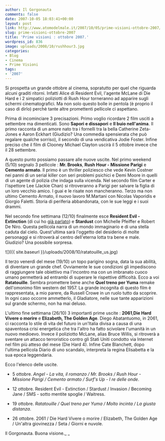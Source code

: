 ```yaml
---
author: Il Gorgonauta
comments: false
date: 2007-10-05 18:03:41+00:00
layout: post
link: http://www.atomodelmale.it/2007/10/05/prime-visioni-ottobre-2007/
slug: prime-visioni-ottobre-2007
title: 'Prime visioni : ottobre 2007.'
wordpress_id: 836
image: uploads/2008/10/rushhour3.jpg
categories:
- Blog
- Cinema
- Prime Visioni
tags:
- '2007'
---
```


Si prospetta un grande ottobre al cinema, sopratutto per quel che riguarda alcuni graditi ritorni. Infatti Alice di Resident Evil, l'agente McLane di Die Hard e i 2 simpatici poliziotti di Rush Hour torneranno ad apparire sugli schermi cinematografici. Ma non solo questo bolle in pentola (è proprio il caso di dirlo) perchè tante altre promettenti pellicole ci aspettano.

Prima di incominciare 3 precisazioni. Primo voglio ricordare 2 film usciti a settembre ma dimenticati. Sono **Sapori e dissapori** e **Il buio nell'anima**. Il primo racconta di un amore nato tra i fornelli tra la bella Catherine Zeta-Jones e Aaron Eckhart (Giudizio? Una commedia spensierata che può regalare qualche sorriso), il secondo di una vendicativa Jodie Foster. Infine preciso che il film di Clooney Michael Clayton uscirà il 5 ottobre invece che il  28 settembre.

A questo punto possiamo passare alle nuove uscite. Nel primo weekend (5/10) segnalo 3 pellicole : **Mr. Brooks**, **Rush Hour - Missione Parigi** e **Cemento armato**. Il primo è un thriller poliziesco che vede Kevin Costner nei panni di un serial killer con seri problemi psichici e Demi Moore in quelli di un agente di polizia che indaga sulla vicenda. Nel secondo film Carter e l'ispettore Lee (Jackie Chan) si ritroveranno a Parigi per salvare la figlia di un loro vecchio amico. I guai e le risate non mancheranno. Terzo ma non ultimo Cemento Armato, il nuovo lavoro M.Martani con Nicolas Vaporidis e Giorgio Faletti. Storia di periferia abbandonata, con le sue leggi e i suoi drammi.

Nel secondo fine settimana (12/10) finalmente esce **Resident Evil - Extinction** (di cui ho [già parlato](/2007/08/03/anticipazioni-resident-evil-3/)) e **Stardust** con Michelle Pfeiffer e Robert De Niro. Questa pellicola narra di un mondo immaginario e di una stella caduta dal cielo. Quest'ultima sarà l'oggetto del desiderio di molte personaggi e si ritroverà al centro dell'eterna lotta tra bene e male. Giudizio? Una possibile sorpresa.

![]({{ site.baseurl }}/uploads/2008/10/ratatouille_us.jpg)

Il terzo venerdì del mese (19/10) un topo parigino sogna, data la sua abilità, di diventare un grande chef. Ovviamente le sue condizioni gli impediscono di raggiungere tale obiettivo ma l'incontro ma con un imbranato cuoco umano permetterà ad entrambi di superare le rispettive difficoltà. Ecco a voi **Ratatouille**. Sembra promettere bene anche **Quel treno per Yuma** remake dell'omonimo film western del 1957. La grande incognita di questo film è rappresentata, a mio parere, da Russell Crowe in un ruolo tutto da scoprire. In ogni caso occorre ammetterlo, il Gladiatore, nelle sue tante apparizioni sul grande schermo, non ha mai deluso.

L'ultimo fine settimana (26/10) 3 importanti prime uscite : **2061**,**Die Hard Vivere o morire** e **Elizabeth, The Golden Age**. Diego Abatantuomo, in 2061, ci racconta lo stile di vita del futuro in un'Italia divisa a causa di una spaventosa crisi energetica che tra l'altro ha fatto scivolare l'umanità in un nuovo medioevo. Invece il poliziotto McLane, alias Bruce Willis, si ritroverà a sventare un attacco terroristico contro gli Stati Uniti condotto via Internet nel film più atteso del mese (Die Hard 4). Infine Cate Blanchett, dopo l'ultima pellicola Diario di uno scandalo, interpreta la regina Elisabetta e la sua epoca leggendaria.

Ecco l'elenco delle uscite.

	
  * 5 ottobre. _Angel - La vita, il romanzo / Mr. Brooks / Rush Hour - Missione Parigi / Cemento armato / Surf's Up - I re delle onde_.

	
  * 12 ottobre. Resident Evil - Extinction / Stardust / Invasion / Becoming Jane / SMS - sotto mentite spoglie / Waitress.

	
  * 19 ottobre. _Ratatouille / Quel treno per Yuma / Molto incinta / La giusta distanza_.

	
  * 26 ottobre. 2061 / Die Hard Vivere o morire / Elizabeth, The Golden Age / Un'altra giovinezza / Seta / Giorni e nuvole.

Il Gorgonauta. Buona visione._
_
